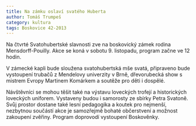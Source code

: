 ```yaml
---
title: Na zámku oslaví svatého Huberta
author: Tomáš Trumpeš
category: kultura
tags: Boskovice 42-2013
---
```


Na čtvrté Svatohubertské slavnosti zve na boskovický zámek rodina Mensdorff-Pouilly. Akce se koná v sobotu 9. listopadu, program začne ve 12 hodin. 

V zámecké kapli bude sloužena svatohubertská mše svatá, připraveno bude vystoupení trubačů z Mendelovy univerzity v Brně, dřevorubecká show s mistrem Evropy Martinem Komárkem a soutěže pro děti i dospělé. 

Návštěvníci se mohou těšit také na výstavu loveckých trofejí a historických loveckých uniforem. Vystaveny budou i samorosty ze sbírky Petra Svatoně. Svůj prostor dostane také lesní pedagogika a koutek pro nejmenší, nezbytnou součástí akce je samozřejmě bohaté občerstvení a možnost zakoupení zvěřiny. Program doprovodí vystoupení Boskověnky.